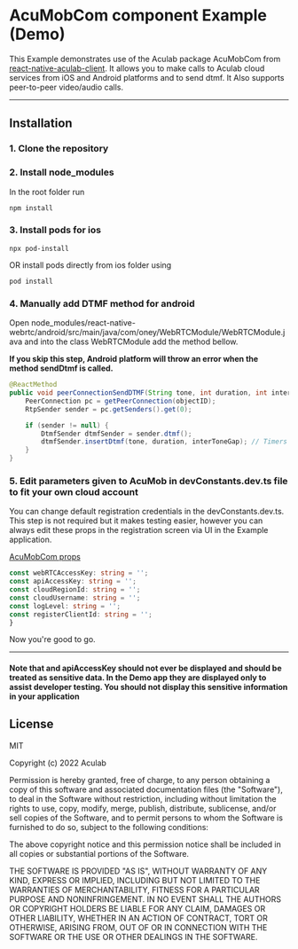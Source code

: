 # AcuMobCom component Example (Demo)

This Example demonstrates use of the Aculab package AcuMobCom from [react-native-aculab-client](https://www.npmjs.com/package/react-native-aculab-client). It allows you to make calls to Aculab cloud services from iOS and Android platforms and to send dtmf. It Also supports peer-to-peer video/audio calls.

---

## Installation

### 1. Clone the repository

### 2. Install node_modules

In the root folder run

``` node
npm install
```

### 3. Install pods for ios

``` node
npx pod-install
```

OR install pods directly from ios folder using

``` node
pod install
```

### 4. Manually add DTMF method for android

Open node_modules/react-native-webrtc/android/src/main/java/com/oney/WebRTCModule/WebRTCModule.java and into the class WebRTCModule add the method bellow.

**If you skip this step, Android platform will throw an error when the method sendDtmf is called.**

``` java
@ReactMethod
public void peerConnectionSendDTMF(String tone, int duration, int interToneGap, int objectID) {
    PeerConnection pc = getPeerConnection(objectID);
    RtpSender sender = pc.getSenders().get(0);

    if (sender != null) {
        DtmfSender dtmfSender = sender.dtmf();
        dtmfSender.insertDtmf(tone, duration, interToneGap); // Timers are in ms
    }
}
```

### 5. Edit parameters given to AcuMob in devConstants.dev.ts file to fit your own cloud account

You can change default registration credentials in the devConstants.dev.ts.
This step is not required but it makes testing easier, however you can always edit these props in the registration screen via UI in the Example application.

[AcuMobCom props](https://github.com/aculab-com/AcuMobCom-Example/blob/main/devConstants.dev.ts)

```typescript
const webRTCAccessKey: string = '';
const apiAccessKey: string = '';
const cloudRegionId: string = '';
const cloudUsername: string = '';
const logLevel: string = '';
const registerClientId: string = '';
}
```

Now you're good to go.

---

#### Note that and apiAccessKey should not ever be displayed and should be treated as sensitive data. In the Demo app they are displayed only to assist developer testing. You should not display this sensitive information in your application

## License

MIT

Copyright (c) 2022 Aculab

Permission is hereby granted, free of charge, to any person obtaining a copy
of this software and associated documentation files (the "Software"), to deal
in the Software without restriction, including without limitation the rights
to use, copy, modify, merge, publish, distribute, sublicense, and/or sell
copies of the Software, and to permit persons to whom the Software is
furnished to do so, subject to the following conditions:

The above copyright notice and this permission notice shall be included in all
copies or substantial portions of the Software.

THE SOFTWARE IS PROVIDED "AS IS", WITHOUT WARRANTY OF ANY KIND, EXPRESS OR
IMPLIED, INCLUDING BUT NOT LIMITED TO THE WARRANTIES OF MERCHANTABILITY,
FITNESS FOR A PARTICULAR PURPOSE AND NONINFRINGEMENT. IN NO EVENT SHALL THE
AUTHORS OR COPYRIGHT HOLDERS BE LIABLE FOR ANY CLAIM, DAMAGES OR OTHER
LIABILITY, WHETHER IN AN ACTION OF CONTRACT, TORT OR OTHERWISE, ARISING FROM,
OUT OF OR IN CONNECTION WITH THE SOFTWARE OR THE USE OR OTHER DEALINGS IN THE
SOFTWARE.
